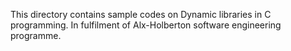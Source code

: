 This directory contains sample codes on Dynamic libraries in C programming.
In fulfilment of Alx-Holberton software engineering programme.